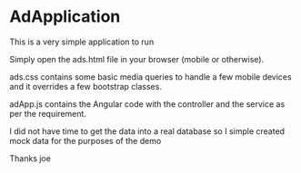 # AdApplication

This is a very simple application to run

Simply open the ads.html file in your browser (mobile or otherwise).

ads.css contains some basic media queries to handle a few mobile devices and it overrides a few bootstrap classes.

adApp.js contains the Angular code with the controller and the service as per the requirement.

I did not have time to get the data into a real database so I simple created mock data for the purposes of the demo

Thanks
joe


